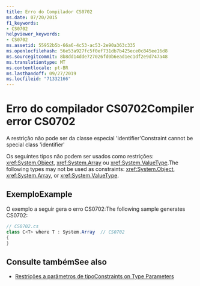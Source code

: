 ```yaml
---
title: Erro do Compilador CS0702
ms.date: 07/20/2015
f1_keywords:
- CS0702
helpviewer_keywords:
- CS0702
ms.assetid: 55952b5b-66a6-4c53-ac53-2e90a363c335
ms.openlocfilehash: 56e53a927fc5f0ef731db7b425ece0c845ee16d8
ms.sourcegitcommit: 8b8dd14dde727026fd0b6ead1ec1df2e9d747a48
ms.translationtype: MT
ms.contentlocale: pt-BR
ms.lasthandoff: 09/27/2019
ms.locfileid: "71332166"
---
```

# <a name="compiler-error-cs0702"></a><span data-ttu-id="33b24-102">Erro do compilador CS0702</span><span class="sxs-lookup"><span data-stu-id="33b24-102">Compiler error CS0702</span></span>

<span data-ttu-id="33b24-103">A restrição não pode ser da classe especial 'identifier'</span><span class="sxs-lookup"><span data-stu-id="33b24-103">Constraint cannot be special class 'identifier'</span></span>

 <span data-ttu-id="33b24-104">Os seguintes tipos não podem ser usados como restrições: <xref:System.Object>, <xref:System.Array> ou <xref:System.ValueType>.</span><span class="sxs-lookup"><span data-stu-id="33b24-104">The following types may not be used as constraints:  <xref:System.Object>, <xref:System.Array>, or <xref:System.ValueType>.</span></span>

## <a name="example"></a><span data-ttu-id="33b24-105">Exemplo</span><span class="sxs-lookup"><span data-stu-id="33b24-105">Example</span></span>

 <span data-ttu-id="33b24-106">O exemplo a seguir gera o erro CS0702:</span><span class="sxs-lookup"><span data-stu-id="33b24-106">The following sample generates CS0702:</span></span>

```csharp
// CS0702.cs
class C<T> where T : System.Array  // CS0702
{
}
```

## <a name="see-also"></a><span data-ttu-id="33b24-107">Consulte também</span><span class="sxs-lookup"><span data-stu-id="33b24-107">See also</span></span>

- [<span data-ttu-id="33b24-108">Restrições a parâmetros de tipo</span><span class="sxs-lookup"><span data-stu-id="33b24-108">Constraints on Type Parameters</span></span>](../../programming-guide/generics/constraints-on-type-parameters.md)
